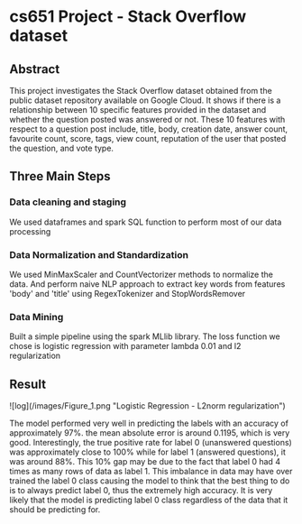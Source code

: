 # cs651 Project - Stack Overflow dataset
<h2>Abstract</h2>
<p>This project investigates the Stack Overflow dataset obtained from the public dataset repository available on Google Cloud. It shows if there is a relationship between 10 specific features provided in the dataset and whether the question posted was answered or not. These 10 features with respect to a question post include, title, body, creation date, answer count, favourite count, score, tags, view count, reputation of the user that posted the question, and vote type.
</p>

<h2>Three Main Steps</h2>
<p>
<h3>Data cleaning and staging</h3>
<p>We used dataframes and spark SQL function to perform most of our data processing</p>
<h3>Data Normalization and Standardization</h3>
<p>We used MinMaxScaler and CountVectorizer methods to normalize the data. And perform naive NLP approach to extract key words from features 'body' and 'title' using RegexTokenizer and StopWordsRemover</p>
<h3>Data Mining</h3>
<p>Built a simple pipeline using the spark MLlib library. The loss function we chose is logistic regression with parameter lambda 0.01 and l2 regularization</p>
</p>
<h2>Result</h2>
![log](/images/Figure_1.png "Logistic Regression - L2norm regularization")

<p>The model performed very well in predicting the labels with an accuracy of approximately 97%. the mean absolute error is around 0.1195, which is very good. Interestingly, the true positive rate for label 0 (unanswered questions) was approximately close to 100% while for label 1 (answered questions), it was around 88%. This 10% gap may be due to the fact that label 0 had 4 times as many rows of data as label 1. This imbalance in data may have over trained the label 0 class causing the model to think that the best thing to do is to always predict label 0, thus the extremely high accuracy. It is very likely that the model is predicting label 0 class regardless of the data that it should be predicting for.</p>



